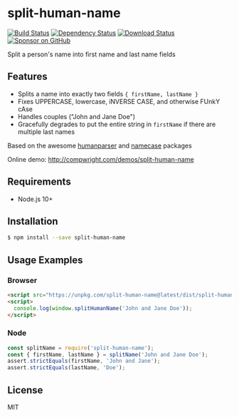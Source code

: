 # split-human-name

[![Build Status](https://travis-ci.org/compwright/split-human-name.svg?branch=master)](https://travis-ci.org/compwright/split-human-name)
[![Dependency Status](https://img.shields.io/david/compwright/split-human-name.svg?style=flat-square)](https://david-dm.org/compwright/split-human-name)
[![Download Status](https://img.shields.io/npm/dm/split-human-name.svg?style=flat-square)](https://www.npmjs.com/package/split-human-name)
[![Sponsor on GitHub](https://img.shields.io/static/v1?label=Sponsor&message=❤&logo=GitHub&link=https://github.com/sponsors/compwright)](https://github.com/sponsors/compwright)

Split a person's name into first name and last name fields

## Features

* Splits a name into exactly two fields `{ firstName, lastName }`
* Fixes UPPERCASE, lowercase, iNVERSE CASE, and otherwise FUnkY cAse
* Handles couples ("John and Jane Doe")
* Gracefully degrades to put the entire string in `firstName` if there are multiple last names

Based on the awesome [humanparser](https://www.npmjs.com/package/humanparser) and [namecase](https://www.npmjs.com/package/namecase) packages

Online demo: http://compwright.com/demos/split-human-name

## Requirements

* Node.js 10+

## Installation

```bash
$ npm install --save split-human-name
```

## Usage Examples

### Browser

```html
<script src="https://unpkg.com/split-human-name@latest/dist/split-human-name.min.js"></script>
<script>
  console.log(window.splitHumanName('John and Jane Doe'));
</script>
```

### Node

```javascript
const splitName = require('split-human-name');
const { firstName, lastName } = splitName('John and Jane Doe');
assert.strictEquals(firstName, 'John and Jane');
assert.strictEquals(lastName, 'Doe');
```

## License

MIT
